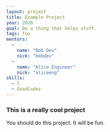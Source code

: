 ```yaml
---
layout: project
title: Example Project
year: 2020
goal: Do a thing that helps stuff.
tags: foo
mentors:
  -
    name: "Bob Dev"
    nick: "bobdev"
  -
    name: "Alice Engineer"
    nick: "aliceeng"
skills:
  - C
  - GoodCodez
---
```


### This is a really cool project
You should do this project. It will be fun.
